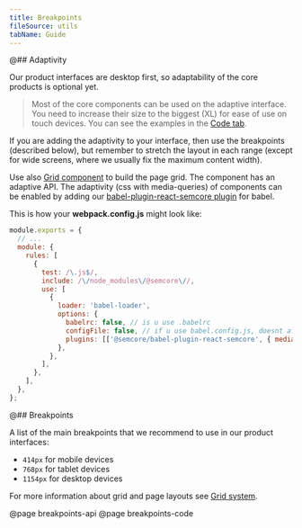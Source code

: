 ```yaml
---
title: Breakpoints
fileSource: utils
tabName: Guide
---
```


@## Adaptivity

Our product interfaces are desktop first, so adaptability of the core products is optional yet.

> Most of the core components can be used on the adaptive interface. You need to increase their size to the biggest (XL) for ease of use on touch devices. You can see the examples in the [Code tab](/layout/breakpoints/breakpoints-code/).

If you are adding the adaptivity to your interface, then use the breakpoints (described below), but remember to stretch the layout in each range (except for wide screens, where we usually fix the maximum content width).

Use also [Grid component](/layout/grid-system/) to build the page grid. The component has an adaptive API.
The adaptivity (css with media-queries) of components can be enabled by adding our [babel-plugin-react-semcore plugin](https://github.com/semrush/intergalactic/blob/master/tools/babel-plugin-react-semcore/README.md) for babel.

This is how your **webpack.config.js** might look like:

```js
module.exports = {
  // ...
  module: {
    rules: [
      {
        test: /\.js$/,
        include: /\/node_modules\/@semcore\//,
        use: [
          {
            loader: 'babel-loader',
            options: {
              babelrc: false, // is u use .babelrc
              configFile: false, // if u use babel.config.js, doesnt affect babelrc option https://babeljs.io/docs/en/options#configfile
              plugins: [['@semcore/babel-plugin-react-semcore', { media: true }]],
            },
          },
        ],
      },
    ],
  },
};
```

@## Breakpoints

A list of the main breakpoints that we recommend to use in our product interfaces:

- `414px` for mobile devices
- `768px` for tablet devices
- `1154px` for desktop devices

For more information about grid and page layouts see [Grid system](layout/grid-system/).

@page breakpoints-api
@page breakpoints-code
